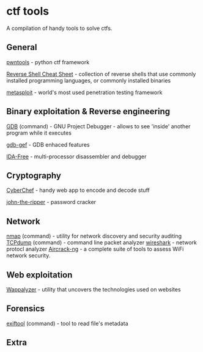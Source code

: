 # ctf tools
A compilation of handy tools to solve ctfs. 

## General
[pwntools](http://docs.pwntools.com/en/stable/) - python ctf framework

[Reverse Shell Cheat Sheet](https://highon.coffee/blog/reverse-shell-cheat-sheet/) - collection of reverse shells that use commonly installed programming languages, or commonly installed binaries

[metasploit](https://github.com/rapid7/metasploit-framework) - world's most used penetration testing framework



## Binary exploitation & Reverse engineering
[GDB](https://www.gnu.org/software/gdb/) (command) - GNU Project Debugger - allows to see 'inside' another program while it executes

[gdb-gef](https://github.com/hugsy/gef) - GDB enhaced features

[IDA-Free](https://www.hex-rays.com/products/ida/index.shtml) - multi-processor disassembler and debugger



## Cryptography
[CyberChef](https://github.com/gchq/CyberChef) - handy web app to encode and decode stuff

[john-the-ripper](https://www.openwall.com/john/) - password cracker



## Network
[nmap](https://nmap.org) (command) - utility for network discovery and security auditing
[TCPdump](https://www.tcpdump.org) (command) - command line packet analyzer
[wireshark](https://www.wireshark.org) - network protocl analyzer
[Aircrack-ng](https://www.aircrack-ng.org/doku.php) - a complete suite of tools to assess WiFi network security.




## Web exploitation
[Wappalyzer](https://www.wappalyzer.com) - utility that uncovers the technologies used on websites



## Forensics
[exiftool](https://www.sno.phy.queensu.ca/~phil/exiftool/) (command) - tool to read file's metadata



## Extra


